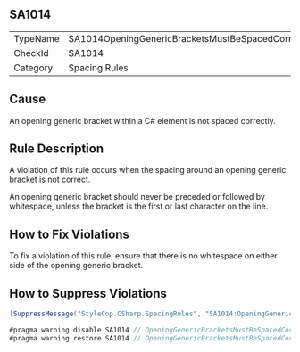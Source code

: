 ﻿## SA1014

<table>
<tr>
  <td>TypeName</td>
  <td>SA1014OpeningGenericBracketsMustBeSpacedCorrectly</td>
</tr>
<tr>
  <td>CheckId</td>
  <td>SA1014</td>
</tr>
<tr>
  <td>Category</td>
  <td>Spacing Rules</td>
</tr>
</table>

## Cause

An opening generic bracket within a C# element is not spaced correctly.

## Rule Description

A violation of this rule occurs when the spacing around an opening generic bracket is not correct.

An opening generic bracket should never be preceded or followed by whitespace, unless the bracket is the first or last character on the line.

## How to Fix Violations

To fix a violation of this rule, ensure that there is no whitespace on either side of the opening generic bracket.

## How to Suppress Violations

```csharp
[SuppressMessage("StyleCop.CSharp.SpacingRules", "SA1014:OpeningGenericBracketsMustBeSpacedCorrectly", Justification = "Reviewed.")]
```

```csharp
#pragma warning disable SA1014 // OpeningGenericBracketsMustBeSpacedCorrectly
#pragma warning restore SA1014 // OpeningGenericBracketsMustBeSpacedCorrectly
```
